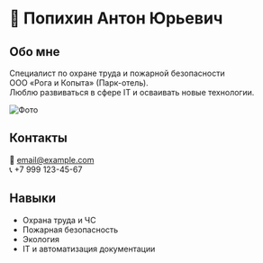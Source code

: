 # 👋 Попихин Антон Юрьевич

## Обо мне
Специалист по охране труда и пожарной безопасности  
ООО «Рога и Копыта» (Парк-отель).  
Люблю развиваться в сфере IT и осваивать новые технологии.

![Фото](https://upload.wikimedia.org/wikipedia/commons/9/99/Sample_User_Icon.png)

## Контакты
📧 email@example.com  
📞 +7 999 123-45-67

## Навыки
- Охрана труда и ЧС  
- Пожарная безопасность  
- Экология  
- IT и автоматизация документации